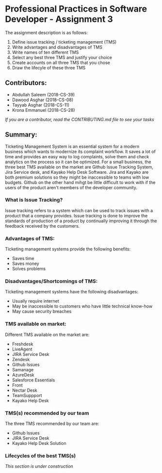# Professional Practices in Software Developer - Assignment 3

The assignment description is as follows:

1. Define issue tracking / ticketing management (TMS)
2. Write advantages and disadvantages of TMS
3. Write names of ten different TMS
4. Select any best three TMS and justify your choice
5. Create accounts on all three TMS that you chose
6. Draw the lifecyle of these three TMS

## Contributors:

- Abdullah Saleem (2018-CS-39)
- Dawood Asghar (2018-CS-08)
- Tayyab Asghar (2018-CS-11)
- Krona Emmanuel (2018-CS-28)

_If you are a contributor, read the CONTRIBUTING.md file to see your tasks_

## Summary:

Ticketing Management System is an essential system for a modern business which wants to modernize its complaint workflow. It saves a lot of time and provides an easy way to log complaints, solve them and check analytics on the process so it can be optimized. For a small business, the three best TMS available on the market are Github Issue Tracking System, Jira Service desk, and Kayako Help Desk Software. Jira and Kayako are both premium solutions so they might be inaccessible to teams with low budgets. Github on the other hand mihgt be little difficult to work with if the users of the product aren't members of the developer community.

### What is Issue Tracking?

Issue tracking refers to a system which can be used to track issues with a product that a company provides. Issue tracking is done to improve the standards of production of a product by continually improving it through the feedback received by the customers.

### Advantages of TMS:

Ticketing management systems provide the following benefits:

- Saves time
- Saves money
- Solves problems

### Disadvantages/Shortcomings of TMS:

Ticketing management systems have the following disadvantages:

- Usually require internet
- May be inaccessible to customers who have little technical know-how
- May cause security breaches

### TMS available on market:

Different TMS available on the market are:

- Freshdesk
- LiveAgent
- JIRA Service Desk
- Zendesk
- Github Issues
- Samanage
- AzureDesk
- Salesforce Essentials
- Front
- Nectar Desk
- TeamSuppport
- Kayako Help Desk

### TMS(s) recommended by our team

The three TMS recommended by our team are:

- Github Issues
- JIRA Service Desk
- Kayako Help Desk Solution

### Lifecycles of the best TMS(s)

_This section is under construction_
